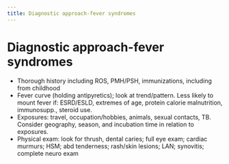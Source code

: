 ```yaml
---
title: Diagnostic approach-fever syndromes
---
```

# Diagnostic approach-fever syndromes

* Thorough history including ROS, PMH/PSH, immunizations, including from childhood
* Fever curve (holding antipyretics); look at trend/pattern. Less likely to mount fever if: ESRD/ESLD, extremes of age, protein calorie malnutrition, immunosupp., steroid use.
* Exposures: travel, occupation/hobbies, animals, sexual contacts, TB. Consider geography, season, and incubation time in relation to exposures.
* Physical exam: look for thrush, dental caries; full eye exam; cardiac murmurs; HSM; abd tenderness; rash/skin lesions; LAN; synovitis; complete neuro exam

